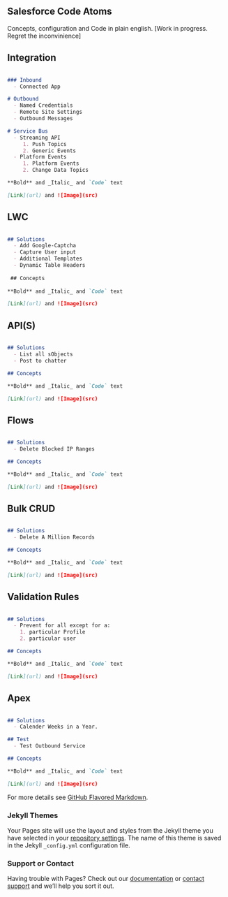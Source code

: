 ## Salesforce Code Atoms
Concepts, configuration and Code in plain english.   [Work in progress. Regret the inconvinience]

## Integration
```markdown

### Inbound
  - Connected App

# Outbound
  - Named Credentials
  - Remote Site Settings
  - Outbound Messages

# Service Bus
  - Streaming API
     1. Push Topics
     2. Generic Events
  - Platform Events
     1. Platform Events
     2. Change Data Topics

**Bold** and _Italic_ and `Code` text

[Link](url) and ![Image](src)
```

## LWC
```markdown

## Solutions
  - Add Google-Captcha
  - Capture User input
  - Additional Templates
  - Dynamic Table Headers
  
 ## Concepts 
  
**Bold** and _Italic_ and `Code` text

[Link](url) and ![Image](src)
```

## API(S)
```markdown

## Solutions
  - List all sObjects
  - Post to chatter

## Concepts 

**Bold** and _Italic_ and `Code` text

[Link](url) and ![Image](src)
```



## Flows
```markdown

## Solutions
  - Delete Blocked IP Ranges

## Concepts 

**Bold** and _Italic_ and `Code` text

[Link](url) and ![Image](src)
```

## Bulk CRUD
```markdown

## Solutions
  - Delete A Million Records

## Concepts 

**Bold** and _Italic_ and `Code` text

[Link](url) and ![Image](src)
```

## Validation Rules
```markdown

## Solutions
  - Prevent for all except for a: 
    1. particular Profile
    2. particular user

## Concepts 

**Bold** and _Italic_ and `Code` text

[Link](url) and ![Image](src)
```

## Apex
```markdown

## Solutions
  - Calender Weeks in a Year. 

## Test
  - Test Outbound Service

## Concepts 

**Bold** and _Italic_ and `Code` text

[Link](url) and ![Image](src)
```

For more details see [GitHub Flavored Markdown](https://guides.github.com/features/mastering-markdown/).

### Jekyll Themes

Your Pages site will use the layout and styles from the Jekyll theme you have selected in your [repository settings](https://github.com/Ice-Wind-Air/Salesforce-Code/settings). The name of this theme is saved in the Jekyll `_config.yml` configuration file.

### Support or Contact

Having trouble with Pages? Check out our [documentation](https://docs.github.com/categories/github-pages-basics/) or [contact support](https://github.com/contact) and we’ll help you sort it out.
